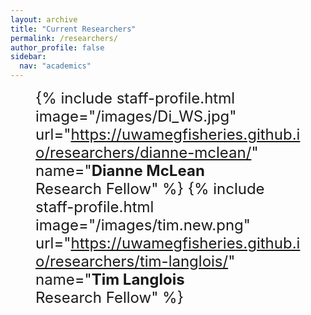 ```yaml
---
layout: archive
title: "Current Researchers"
permalink: /researchers/
author_profile: false
sidebar:
  nav: "academics"
---
```

<font size="5"><figure class="half" align="left">
  {% include staff-profile.html image="/images/Di_WS.jpg" url="https://uwamegfisheries.github.io/researchers/dianne-mclean/" name="<b>Dianne McLean</b><br />Research Fellow" %}
  {% include staff-profile.html image="/images/tim.new.png" url="https://uwamegfisheries.github.io/researchers/tim-langlois/" name="<b>Tim Langlois</b><br />Research Fellow" %}  </figure>
</font>
